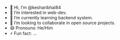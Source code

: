 - 👋 Hi, I’m @kesharibhai84
- 👀 I’m interested in web-dev.
- 🌱 I’m currently learning backend system.
- 💞️ I’m looking to collaborate in open source projects.
- 😄 Pronouns: He/Him
- ⚡ Fun fact: ...

<!---
kesharibhai84/kesharibhai84 is a ✨ special ✨ repository because its `README.md` (this file) appears on your GitHub profile.
You can click the Preview link to take a look at your changes.
--->
